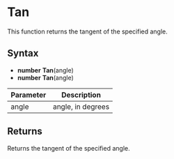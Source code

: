 # Tan #

This function returns the tangent of the specified angle.

## Syntax ##

- **number** **Tan**(angle)
- **number** **Tan**(angle)

| Parameter | Description |
| --- | --- |
| angle | angle, in degrees |

## Returns ##

Returns the tangent of the specified angle.